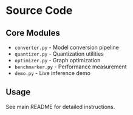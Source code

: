 # Source Code

## Core Modules
- `converter.py` - Model conversion pipeline
- `quantizer.py` - Quantization utilities
- `optimizer.py` - Graph optimization
- `benchmarker.py` - Performance measurement
- `demo.py` - Live inference demo

## Usage
See main README for detailed instructions.

